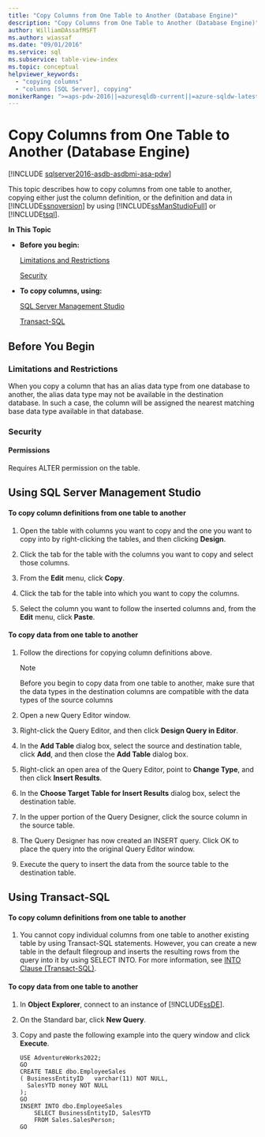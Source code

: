 ```yaml
---
title: "Copy Columns from One Table to Another (Database Engine)"
description: "Copy Columns from One Table to Another (Database Engine)"
author: WilliamDAssafMSFT
ms.author: wiassaf
ms.date: "09/01/2016"
ms.service: sql
ms.subservice: table-view-index
ms.topic: conceptual
helpviewer_keywords:
  - "copying columns"
  - "columns [SQL Server], copying"
monikerRange: ">=aps-pdw-2016||=azuresqldb-current||=azure-sqldw-latest||>=sql-server-2016||>=sql-server-linux-2017||=azuresqldb-mi-current"
---
```

# Copy Columns from One Table to Another (Database Engine)
[!INCLUDE [sqlserver2016-asdb-asdbmi-asa-pdw](../../includes/applies-to-version/sqlserver2016-asdb-asdbmi-asa-pdw.md)]

  This topic describes how to copy columns from one table to another, copying either just the column definition, or the definition and data in [!INCLUDE[ssnoversion](../../includes/ssnoversion-md.md)] by using [!INCLUDE[ssManStudioFull](../../includes/ssmanstudiofull-md.md)] or [!INCLUDE[tsql](../../includes/tsql-md.md)].  
  
 **In This Topic**  
  
-   **Before you begin:**  
  
     [Limitations and Restrictions](#Restrictions)  
  
     [Security](#Security)  
  
-   **To copy columns, using:**  
  
     [SQL Server Management Studio](#SSMSProcedure)  
  
     [Transact-SQL](#TsqlProcedure)  
  
##  <a name="BeforeYouBegin"></a> Before You Begin  
  
###  <a name="Restrictions"></a> Limitations and Restrictions  
 When you copy a column that has an alias data type from one database to another, the alias data type may not be available in the destination database. In such a case, the column will be assigned the nearest matching base data type available in that database.  
  
###  <a name="Security"></a> Security  
  
####  <a name="Permissions"></a> Permissions  
 Requires ALTER permission on the table.  
  
##  <a name="SSMSProcedure"></a> Using SQL Server Management Studio  
  
#### To copy column definitions from one table to another  
  
1.  Open the table with columns you want to copy and the one you want to copy into by right-clicking the tables, and then clicking **Design**.  
  
2.  Click the tab for the table with the columns you want to copy and select those columns.  
  
3.  From the **Edit** menu, click **Copy**.  
  
4.  Click the tab for the table into which you want to copy the columns.  
  
5.  Select the column you want to follow the inserted columns and, from the **Edit** menu, click **Paste**.  

#### To copy data from one table to another  
  
1.  Follow the directions for copying column definitions above.  
  
    > [!NOTE]  
    >  Before you begin to copy data from one table to another, make sure that the data types in the destination columns are compatible with the data types of the source columns  
  
2.  Open a new Query Editor window. 

3.  Right-click the Query Editor, and then click **Design Query in Editor**. 

4.  In the **Add Table** dialog box, select the source and destination table, click **Add**, and then close the **Add Table** dialog box. 

5.  Right-click an open area of the Query Editor, point to **Change Type**, and then click **Insert Results**.  

6.  In the **Choose Target Table for Insert Results** dialog box, select the destination table. 

7.  In the upper portion of the Query Designer, click the source column in the source table.

8. The Query Designer has now created an INSERT query. Click OK to place the query into the original Query Editor window.  

9.  Execute the query to insert the data from the source table to the destination table.

  
##  <a name="TsqlProcedure"></a> Using Transact-SQL  
  
#### To copy column definitions from one table to another  
  
1.  You cannot copy individual columns from one table to another existing table by using Transact-SQL statements. However, you can create a new table in the default filegroup and inserts the resulting rows from the query into it by using SELECT INTO. For more information, see [INTO Clause &#40;Transact-SQL&#41;](../../t-sql/queries/select-into-clause-transact-sql.md).  
  
#### To copy data from one table to another  
  
1.  In **Object Explorer**, connect to an instance of [!INCLUDE[ssDE](../../includes/ssde-md.md)].  
  
2.  On the Standard bar, click **New Query**.  
  
3.  Copy and paste the following example into the query window and click **Execute**.  
  
    ```  
    USE AdventureWorks2022;  
    GO  
    CREATE TABLE dbo.EmployeeSales  
    ( BusinessEntityID   varchar(11) NOT NULL,  
      SalesYTD money NOT NULL  
    );  
    GO  
    INSERT INTO dbo.EmployeeSales  
        SELECT BusinessEntityID, SalesYTD   
        FROM Sales.SalesPerson;  
    GO  
    ```  
  
  
